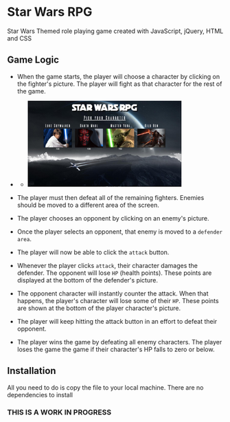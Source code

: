 # Star Wars RPG

Star Wars Themed role playing game created with JavaScript, jQuery, HTML and CSS

## Game Logic

* When the game starts, the player will choose a character by clicking on the fighter's picture. The player will fight as that character for the rest of the game.

* * <img src="https://github.com/crisr10/star-wars-rpg-game/blob/master/assets/images/game-images/Screenshot1.png?raw=true" height="200px" margin-left="50px"/>

* The player must then defeat all of the remaining fighters. Enemies should be moved to a different area of the screen.
* The player chooses an opponent by clicking on an enemy's picture.
* Once the player selects an opponent, that enemy is moved to a `defender area`.
* The player will now be able to click the `attack` button.
* Whenever the player clicks `attack`, their character damages the defender. The opponent will lose `HP` (health points). These points are displayed at the bottom of the defender's picture. 
* The opponent character will instantly counter the attack. When that happens, the player's character will lose some of their `HP`. These points are shown at the bottom of the player character's picture.
* The player will keep hitting the attack button in an effort to defeat their opponent.
* The player wins the game by defeating all enemy characters. The player loses the game the game if their character's HP falls to zero or below.

## Installation

All you need to do is copy the file to your local machine. There are no dependencies to install

### THIS IS A WORK IN PROGRESS
